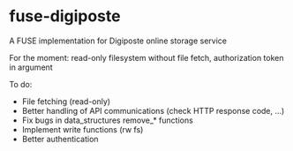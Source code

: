 # fuse-digiposte

A FUSE implementation for Digiposte online storage service

For the moment: read-only filesystem without file fetch, authorization token in argument

To do:
- File fetching (read-only)
- Better handling of API communications (check HTTP response code, ...)
- Fix bugs in data_structures remove_* functions
- Implement write functions (rw fs)
- Better authentication
